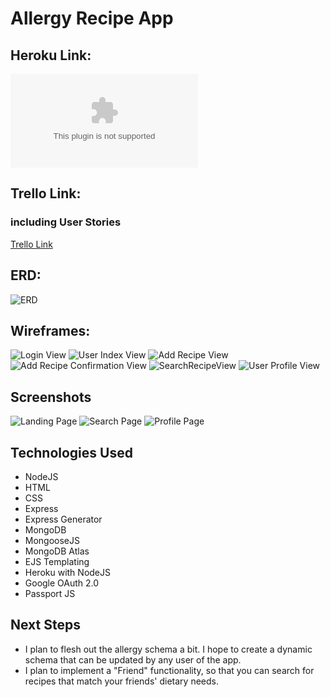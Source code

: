 # Allergy Recipe App

## Heroku Link:
![Allergy Recipe App](allergy-recipe-app.heroku.com)

## Trello Link:
### including User Stories
[Trello Link](https://trello.com/b/cPF2zOA0/unit-2-project)

## ERD:
![ERD](Public/Unit2RecipeERD.png)

## Wireframes:
![Login View](Public/LoginView.png)
![User Index View](Public/UserIndexView.png)
![Add Recipe View](Public/AddRecipeView.png)
![Add Recipe Confirmation View](Public/AddRecipeConfirmationView.png)
![SearchRecipeView](Public/SearchRecipeView.png)
![User Profile View](Public/UserProfileView.png)

## Screenshots
![Landing Page](Public/LandingPage.png)
![Search Page](Public/SearchPage.png)
![Profile Page](Public/ProfilePage.png)

## Technologies Used
* NodeJS
* HTML
* CSS
* Express
* Express Generator
* MongoDB
* MongooseJS
* MongoDB Atlas
* EJS Templating
* Heroku with NodeJS
* Google OAuth 2.0
* Passport JS
  
## Next Steps
* I plan to flesh out the allergy schema a bit. I hope to create a dynamic schema that can be updated by any user of the app. 
* I plan to implement a "Friend" functionality, so that you can search for recipes that match your friends' dietary needs. 
